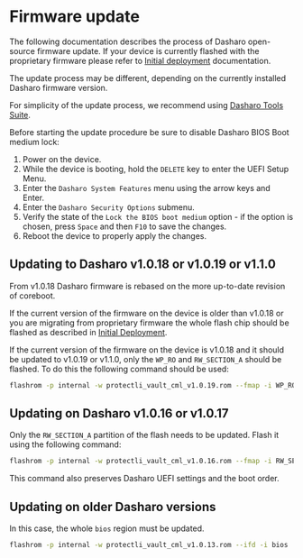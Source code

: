# Firmware update

The following documentation describes the  process of Dasharo open-source
firmware update. If your device is currently flashed with the proprietary
firmware please refer to [Initial deployment](initial-deployment.md)
documentation.

The update process may be different, depending on the currently installed
Dasharo firmware version.

For simplicity of the update process, we recommend using
[Dasharo Tools Suite](../../../common-coreboot-docs/dasharo_tools_suite).

Before starting the update procedure be sure to disable Dasharo BIOS Boot medium
lock:

1. Power on the device.
1. While the device is booting, hold the `DELETE` key to enter the UEFI Setup
    Menu.
1. Enter the `Dasharo System Features` menu using the arrow keys and Enter.
1. Enter the `Dasharo Security Options` submenu.
1. Verify the state of the `Lock the BIOS boot medium` option - if the option
    is chosen, press `Space` and then `F10` to save the changes.
1. Reboot the device to properly apply the changes.

## Updating to Dasharo v1.0.18 or v1.0.19 or v1.1.0

From v1.0.18 Dasharo firmware is rebased on the more up-to-date revision of
coreboot.

If the current version of the firmware on the device is older than v1.0.18 or
you are migrating from proprietary firmware the whole flash chip should be
flashed as described in [Initial Deployment](initial-deployment.md).

If the current version of the firmware on the device is v1.0.18 and it should
be updated to v1.0.19 or v1.1.0, only the `WP_RO` and `RW_SECTION_A` should be
flashed. To do this the following command should be used:

```bash
flashrom -p internal -w protectli_vault_cml_v1.0.19.rom --fmap -i WP_RO -i RW_SECTION_A
```

## Updating on Dasharo v1.0.16 or v1.0.17

Only the `RW_SECTION_A` partition of the flash needs to be updated. Flash it
using the following command:

```bash
flashrom -p internal -w protectli_vault_cml_v1.0.16.rom --fmap -i RW_SECTION_A
```

This command also preserves Dasharo UEFI settings and the boot order.

## Updating on older Dasharo versions

In this case, the whole `bios` region must be updated.

```bash
flashrom -p internal -w protectli_vault_cml_v1.0.13.rom --ifd -i bios
```
